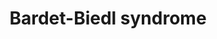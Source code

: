 ---
annotations:
- id: DOID:0060340
  parent: genetic disease
  type: Disease Ontology
  value: ciliopathy
- id: PW:0000013
  parent: disease pathway
  type: Pathway Ontology
  value: disease pathway
- id: DOID:1935
  parent: genetic disease
  type: Disease Ontology
  value: Bardet-Biedl syndrome
authors:
- SMBachmann
- Fehrhart
- Egonw
- Eweitz
citedin: ''
communities:
- RareDiseases
description: Bardet-Biedl Syndrome is a rare autosomal recessive genetic disorder.
  Most individuals carry mutations encoding for the intraflagellar transport complex,
  especially the BBSome complex and assembly or functional proteins within the primary
  cilium. These mutations lead to multisystemic ciliopathies, commonly characterized
  by rod-cone dystrophy, obesity, postaxial polydactyly, cognitive impairment, hypogonadotropic
  hypogonadism, genitourinary malformations, renal malformation and/or renal parenchymal
  disease. The syndrome has a prevalence of 1:125 000 to 1:160 000 in the Western
  hemisphere and a higher prevalence in isolated communities like Newfoundland 1:17
  500 or Arabic regions 1:13 500 to 1:65 000 cases.
last-edited: 2024-07-23
ndex: null
organisms:
- Homo sapiens
redirect_from:
- /index.php/Pathway:WP5234
- /instance/WP5234
- /instance/WP5234_r134514
revision: r134514
schema-jsonld:
- '@context': https://schema.org/
  '@id': https://wikipathways.github.io/pathways/WP5234.html
  '@type': Dataset
  creator:
    '@type': Organization
    name: WikiPathways
  description: Bardet-Biedl Syndrome is a rare autosomal recessive genetic disorder.
    Most individuals carry mutations encoding for the intraflagellar transport complex,
    especially the BBSome complex and assembly or functional proteins within the primary
    cilium. These mutations lead to multisystemic ciliopathies, commonly characterized
    by rod-cone dystrophy, obesity, postaxial polydactyly, cognitive impairment, hypogonadotropic
    hypogonadism, genitourinary malformations, renal malformation and/or renal parenchymal
    disease. The syndrome has a prevalence of 1:125 000 to 1:160 000 in the Western
    hemisphere and a higher prevalence in isolated communities like Newfoundland 1:17
    500 or Arabic regions 1:13 500 to 1:65 000 cases.
  keywords:
  - ARL13B
  - ARL3
  - ARL6
  - ARNTL
  - BBIP1
  - BBS1
  - BBS10
  - BBS12
  - BBS2
  - BBS4
  - BBS5
  - BBS7
  - BBS9
  - C21orf2
  - C2orf71
  - C8orf37
  - CEP104
  - CEP164
  - CEP290
  - CEP41
  - CLUAP1
  - CNGA1
  - CNGB1
  - CRX
  - DCDC2
  - DYNC2H1
  - DYNC2LI1
  - EFHC1
  - EFHC2
  - EVC
  - EVC2
  - FLCN
  - FUZ
  - GLI2
  - GLI3
  - GPR161
  - ICK
  - IFT122
  - IFT140
  - IFT172
  - IFT27
  - IFT43
  - IFT52
  - IFT57
  - IFT74
  - IFT80
  - IFT81
  - INPP5E
  - INVS
  - IQCB1
  - KIF7
  - LCA5
  - LZTFL1
  - MAK
  - MKKS
  - MKS1
  - NEK1
  - NEK8
  - NPHP3
  - OCRL
  - PDE6D
  - PKD1
  - PKD1L1
  - PKD2
  - PKHD1
  - PTCH1
  - RAB23
  - RP2
  - SCAPER
  - SCLT1
  - SDCCAG8
  - SMO
  - SUFU
  - TCTEX1D2
  - TMEM107
  - TMEM216
  - TMEM67
  - TRAF3IP1
  - TRIM32
  - TTC21B
  - TTC8
  - USP9X
  - WDPCP
  - WDR19
  - WDR34
  - WDR35
  - WDR60
  - ZIC2
  license: CC0
  name: Bardet-Biedl syndrome
seo: CreativeWork
title: Bardet-Biedl syndrome
wpid: WP5234
---